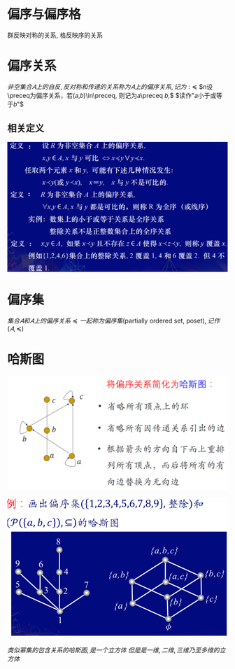# 偏序与偏序格

群反映对称的关系, 格反映序的关系

# 偏序关系

$非空集合𝐴上的自反, 反对称和传递的关系称为𝐴上的偏序关系,记为: \preceq$
$n设\preceq为偏序关系，若(𝑎,𝑏)\in\preceq, 则记为𝑎\preceq 𝑏,$
$读作"𝑎小于或等于𝑏"$

## 相关定义

![](2020-12-07-10-31-34.png)

# 偏序集

$集合𝐴和𝐴上的偏序关系≼一起称为偏序集$(partially ordered set, poset)$,记作(𝐴,≼)$

# 哈斯图

![](2020-12-07-10-49-16.png)

![](2020-12-07-10-49-29.png)

$类似幂集的包含关系的哈斯图, 是一个立方体$
$但是是一维, 二维, 三维乃至多维的立方体$